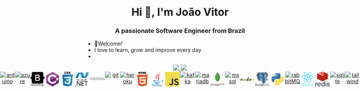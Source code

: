 <h1 align="center">Hi 👋, I'm João Vitor</h1>
<h3 align="center">A passionate Software Engineer from Brazil</h3>

- 🧩Welcome!
- I love to learn, grow and improve every day
- 

<div align="center">
  <a href="https://github.com/jaovitm">
  <img height="180em" src="https://github-readme-stats.vercel.app/api?username=jaovitm&show_icons=true&theme=midnight-purple&include_all_commits=true&count_private=true"/>
  <img height="180em" src="https://github-readme-stats.vercel.app/api/top-langs/?username=jaovitm&layout=compact&langs_count=7&theme=midnight-purple"/>
</div>
  <div align="center" style="display: flex; justify-content: center;">
    <img src="https://cdn.worldvectorlogo.com/logos/arduino-1.svg" alt="arduino" width="40" height="40" />
    <img src="https://www.vectorlogo.zone/logos/microsoft_azure/microsoft_azure-icon.svg" alt="azure" width="40"
        height="40" /> <img
        src="https://raw.githubusercontent.com/devicons/devicon/master/icons/bootstrap/bootstrap-plain-wordmark.svg"
        alt="bootstrap" width="40" height="40" /> <img
        src="https://raw.githubusercontent.com/devicons/devicon/master/icons/csharp/csharp-original.svg" alt="csharp"
        width="40" height="40" /> <img
        src="https://raw.githubusercontent.com/devicons/devicon/master/icons/css3/css3-original-wordmark.svg" alt="css3"
        width="40" height="40" /> <img
        src="https://raw.githubusercontent.com/devicons/devicon/master/icons/dot-net/dot-net-original-wordmark.svg"
        alt="dotnet" width="40" height="40" />
    <img src="https://raw.githubusercontent.com/devicons/devicon/master/icons/express/express-original-wordmark.svg"
        alt="express" width="40" height="40" />
    <img src="https://www.vectorlogo.zone/logos/git-scm/git-scm-icon.svg" alt="git" width="40" height="40" /> <img
        src="https://www.vectorlogo.zone/logos/heroku/heroku-icon.svg" alt="heroku" width="40" height="40" />
    <br/>
    <img src="https://raw.githubusercontent.com/devicons/devicon/master/icons/html5/html5-original-wordmark.svg"
        alt="html5" width="40" height="40" />
    <img src="https://raw.githubusercontent.com/devicons/devicon/master/icons/java/java-original.svg" alt="java"
        width="40" height="40" /> <img
        src="https://raw.githubusercontent.com/devicons/devicon/master/icons/javascript/javascript-original.svg"
        alt="javascript" width="40" height="40" /> <img
        src="https://www.vectorlogo.zone/logos/apache_kafka/apache_kafka-icon.svg" alt="kafka" width="40" height="40" />
    <img src="https://www.vectorlogo.zone/logos/mariadb/mariadb-icon.svg" alt="mariadb" width="40" height="40" />
    <img src="https://raw.githubusercontent.com/devicons/devicon/master/icons/mongodb/mongodb-original-wordmark.svg"
        alt="mongodb" width="40" height="40" /> <img
        src="https://www.svgrepo.com/show/303229/microsoft-sql-server-logo.svg" alt="mssql" width="40" height="40" />
    <img src="https://raw.githubusercontent.com/devicons/devicon/master/icons/nodejs/nodejs-original-wordmark.svg"
        alt="nodejs" width="40" height="40" /> <img
        src="https://raw.githubusercontent.com/devicons/devicon/master/icons/postgresql/postgresql-original-wordmark.svg"
        alt="postgresql" width="40" height="40" /> <img
        src="https://raw.githubusercontent.com/devicons/devicon/master/icons/python/python-original.svg" alt="python"
        width="40" height="40" /> <img src="https://www.vectorlogo.zone/logos/rabbitmq/rabbitmq-icon.svg" alt="rabbitMQ"
        width="40" height="40" /> <img
        src="https://raw.githubusercontent.com/devicons/devicon/master/icons/react/react-original-wordmark.svg"
        alt="react" width="40" height="40" />
    <img src="https://raw.githubusercontent.com/devicons/devicon/master/icons/redis/redis-original-wordmark.svg"
        alt="redis" width="40" height="40" /> <img src="https://www.vectorlogo.zone/logos/sqlite/sqlite-icon.svg"
        alt="sqlite" width="40" height="40" /> <img
        src="https://www.vectorlogo.zone/logos/tailwindcss/tailwindcss-icon.svg" alt="tailwind" width="40"
        height="40" />
</div>
    
